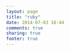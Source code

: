 ```yaml
---
layout: page
title: "ruby"
date: 2014-07-03 16:44
comments: true
sharing: true
footer: true
---
```


